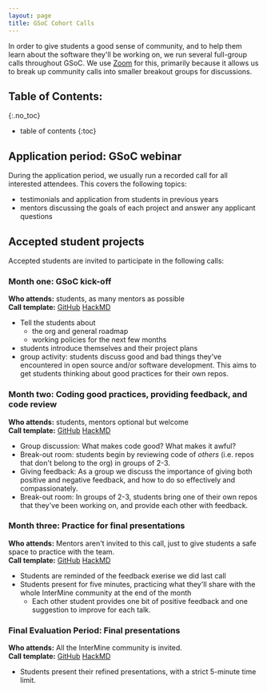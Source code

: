 ```yaml
---
layout: page
title: GSoC Cohort Calls
---
```


In order to give students a good sense of community, and to help them learn about the software they'll be working on, we run several full-group calls throughout GSoC. We use [Zoom](https://zoom.us/) for this, primarily because it allows us to break up community calls into smaller breakout groups for discussions. 

## Table of Contents: 
{:.no_toc}

- table of contents
{:toc}

## Application period: GSoC webinar

During the application period, we usually run a recorded call for all interested attendees. This covers the following topics:  
- testimonials and application from students in previous years
- mentors discussing the goals of each project and answer any applicant questions

## Accepted student projects

Accepted students are invited to participate in the following calls:  

### Month one: **GSoC kick-off** 
 **Who attends:** students, as many mentors as possible  
 **Call template:** [GitHub](kick-off-call) [HackMD](https://hackmd.io/@yoyehudi/Hk3wd-ZPr)
  - Tell the students about 
    - the org and general roadmap
    - working policies for the next few months
  - students introduce themselves and their project plans
  - group activity: students discuss good and bad things they've encountered in open source and/or software development. This aims to get students thinking about good practices for their own repos. 

### Month two: **Coding good practices, providing feedback, and code review** 

 **Who attends:**  students, mentors optional but welcome    
 **Call template:** [GitHub](code-review) [HackMD](https://hackmd.io/@yoyehudi/BJ8cvpvwS)  
 
  - Group discussion: What makes code good? What makes it awful? 
  - Break-out room: students begin by reviewing code of _others_ (i.e. repos that don't belong to the org) in groups of 2-3.
  - Giving feedback: As a group we discuss the importance of giving both positive and negative feedback, and how to do so effectively and compassionately. 
  - Break-out room: In groups of 2-3, students bring one of their own repos that they've been working on, and provide each other with feedback. 

### Month three: **Practice for final presentations**  

**Who attends:**  Mentors aren't invited to this call, just to give students a safe space to practice with the team.  
**Call template:**  [GitHub](final-presentation-practice) [HackMD](https://hackmd.io/@yoyehudi/r1D4lxtPBv)  

  - Students are reminded of the feedback exerise we did last call
  - Students present for five minutes, practicing what they'll share with the whole InterMine community at the end of the month
    - Each other student provides one bit of positive feedback and one suggestion to improve for each talk. 
    
### Final Evaluation Period: **Final presentations**

**Who attends:** All the InterMine community is invited.  
**Call template:**  [GitHub](final-presentations) [HackMD](https://hackmd.io/@yoyehudi/SkNXYlYvB)  

  - Students present their refined presentations, with a strict 5-minute time limit. 

